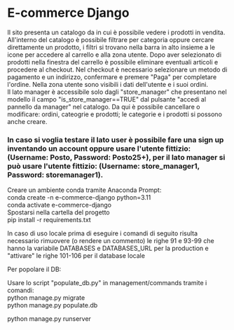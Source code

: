 <h1>E-commerce Django</h1>

Il sito presenta un catalogo da in cui è possibile vedere i prodotti in vendita. All'interno del catalogo è possibile filtrare per categoria oppure cercare direttamente un prodotto, i filtri si trovano nella barra in alto insieme a le icone per accedere al carrello e alla zona utente. Dopo aver selezionato di prodotti nella finestra del carrello è possibile eliminare eventuali articoli e procedere al checkout. Nel checkout è necessario selezionare un metodo di pagamento e un indirizzo, confermare e premere "Paga" per completare l'ordine. Nella zona utente sono visibili i dati dell'utente e i suoi ordini. <br>
Il lato manager è accessibile solo dagli "store_manager" che presentano nel modello il campo "is_store_manager==TRUE" dal pulsante "accedi al pannello da manager" nel catalogo. Da qui è possibile cancellare o modificare: ordini, cateogrie e prodotti; le categorie e i prodotti si possono anche creare.

<h3>In caso si voglia testare il lato user è possibile fare una sign up inventando un account oppure usare l'utente fittizio: (Username: Posto, Password: Posto25+), per il lato manager si può usare l'utente fittizio: (Username: store_manager1, Password: storemanager1).</h3>

Creare un ambiente conda tramite Anaconda Prompt: <br>
conda create -n e-commerce-django python=3.11 <br>
conda activate e-commerce-django <br>
Spostarsi nella cartella del progetto <br>
pip install -r requirements.txt <br>

In caso di uso locale prima di eseguire i comandi di seguito risulta necessario rimuovere (o rendere un commento) le righe 91 e 93-99 che hanno la variabile DATABASES e DATABASES_URL per la production e "attivare" le righe 101-106 per il database locale

Per popolare il DB:

Usare lo script "populate_db.py" in management/commands tramite i comandi: <br>
    python manage.py migrate <br>
    python manage.py populate.db <br>

python manage.py runserver
